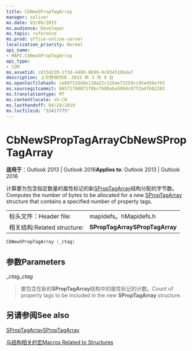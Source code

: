 ```yaml
---
title: CbNewSPropTagArray
manager: soliver
ms.date: 03/09/2015
ms.audience: Developer
ms.topic: reference
ms.prod: office-online-server
localization_priority: Normal
api_name:
- MAPI.CbNewSPropTagArray
api_type:
- COM
ms.assetid: cd15d220-1f3d-440d-8699-0c934518b4a7
description: 上次修改时间：2015 年 3 月 9 日
ms.openlocfilehash: ce087516dde110a22c129ae73259cc95e456e765
ms.sourcegitcommit: 8657170d071f9bcf680aba50b9c07f2a4fb82283
ms.translationtype: MT
ms.contentlocale: zh-CN
ms.lasthandoff: 04/28/2019
ms.locfileid: "33417775"
---
```

# <a name="cbnewsproptagarray"></a><span data-ttu-id="7148d-103">CbNewSPropTagArray</span><span class="sxs-lookup"><span data-stu-id="7148d-103">CbNewSPropTagArray</span></span>

  
  
<span data-ttu-id="7148d-104">**适用于**：Outlook 2013 | Outlook 2016</span><span class="sxs-lookup"><span data-stu-id="7148d-104">**Applies to**: Outlook 2013 | Outlook 2016</span></span> 
  
<span data-ttu-id="7148d-105">计算要为包含指定数量的属性标记的新[SPropTagArray](sproptagarray.md)结构分配的字节数。</span><span class="sxs-lookup"><span data-stu-id="7148d-105">Computes the number of bytes to be allocated for a new [SPropTagArray](sproptagarray.md) structure that contains a specified number of property tags.</span></span> 
  
|||
|:-----|:-----|
|<span data-ttu-id="7148d-106">标头文件：</span><span class="sxs-lookup"><span data-stu-id="7148d-106">Header file:</span></span>  <br/> |<span data-ttu-id="7148d-107">mapidefs。h</span><span class="sxs-lookup"><span data-stu-id="7148d-107">Mapidefs.h</span></span>  <br/> |
|<span data-ttu-id="7148d-108">相关结构:</span><span class="sxs-lookup"><span data-stu-id="7148d-108">Related structure:</span></span>  <br/> |<span data-ttu-id="7148d-109">**SPropTagArray**</span><span class="sxs-lookup"><span data-stu-id="7148d-109">**SPropTagArray**</span></span> <br/> |
   
```cpp
CbNewSPropTagArray (_ctag)
```

## <a name="parameters"></a><span data-ttu-id="7148d-110">参数</span><span class="sxs-lookup"><span data-stu-id="7148d-110">Parameters</span></span>

 <span data-ttu-id="7148d-111">__ctag_</span><span class="sxs-lookup"><span data-stu-id="7148d-111">__ctag_</span></span>
  
> <span data-ttu-id="7148d-112">要包含在新的**SPropTagArray**结构中的属性标记的计数。</span><span class="sxs-lookup"><span data-stu-id="7148d-112">Count of property tags to be included in the new **SPropTagArray** structure.</span></span> 
    
## <a name="see-also"></a><span data-ttu-id="7148d-113">另请参阅</span><span class="sxs-lookup"><span data-stu-id="7148d-113">See also</span></span>



[<span data-ttu-id="7148d-114">SPropTagArray</span><span class="sxs-lookup"><span data-stu-id="7148d-114">SPropTagArray</span></span>](sproptagarray.md)


[<span data-ttu-id="7148d-115">与结构相关的宏</span><span class="sxs-lookup"><span data-stu-id="7148d-115">Macros Related to Structures</span></span>](macros-related-to-structures.md)

